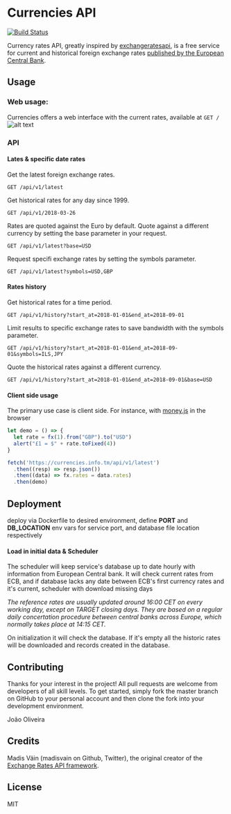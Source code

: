 # Currencies API
[![Build Status](https://github.com/jxs/currencies/workflows/Rust/badge.svg)](https://github.com/jxs/currencies/actions)

Currency rates API, greatly inspired by [exchangeratesapi](https://github.com/exchangeratesapi/exchangeratesapi), is a free service for current and historical foreign exchange rates [published by the European Central Bank](https://www.ecb.europa.eu/stats/policy_and_exchange_rates/euro_reference_exchange_rates/html/index.en.html).

## Usage

### Web usage:

Currencies offers a web interface with the current rates, available at ```GET /```
![alt text](https://raw.githubusercontent.com/jxs/currencies/master/screenshot.png)

### API
#### Lates & specific date rates
Get the latest foreign exchange rates.

```http
GET /api/v1/latest
```

Get historical rates for any day since 1999.

```http
GET /api/v1/2018-03-26
```

Rates are quoted against the Euro by default. Quote against a different currency by setting the base parameter in your request.

```http
GET /api/v1/latest?base=USD
```

Request specifi exchange rates by setting the symbols parameter.

```http
GET /api/v1/latest?symbols=USD,GBP
```

#### Rates history
Get historical rates for a time period.

```http
GET /api/v1/history?start_at=2018-01-01&end_at=2018-09-01
```

Limit results to specific exchange rates to save bandwidth with the symbols parameter.

```http
GET /api/v1/history?start_at=2018-01-01&end_at=2018-09-01&symbols=ILS,JPY
```

Quote the historical rates against a different currency.

```http
GET /api/v1/history?start_at=2018-01-01&end_at=2018-09-01&base=USD
```

#### Client side usage

The primary use case is client side. For instance, with [money.js](https://openexchangerates.github.io/money.js/) in the browser

```js
let demo = () => {
  let rate = fx(1).from("GBP").to("USD")
  alert("£1 = $" + rate.toFixed(4))
}

fetch('https://currencies.info.tm/api/v1/latest')
  .then((resp) => resp.json())
  .then((data) => fx.rates = data.rates)
  .then(demo)
```

## Deployment
deploy via Dockerfile to desired environment, define **PORT** and **DB_LOCATION** env vars for service port, and database file location respectively

#### Load in initial data & Scheduler
The scheduler will keep service's database up to date hourly with information from European Central bank. It will check current rates from ECB, and if database lacks any date between ECB's first currency rates and it's current, scheduler with download missing days

_The reference rates are usually updated around 16:00 CET on every working day, except on TARGET closing days. They are based on a regular daily concertation procedure between central banks across Europe, which normally takes place at 14:15 CET._

On initialization it will check the database. If it's empty all the historic rates will be downloaded and records created in the database.

## Contributing
Thanks for your interest in the project! All pull requests are welcome from developers of all skill levels. To get started, simply fork the master branch on GitHub to your personal account and then clone the fork into your development environment.

João Oliveira

## Credits
Madis Väin (madisvain on Github, Twitter), the original creator of the [Exchange Rates API framework](https://github.com/exchangeratesapi/exchangeratesapi).

## License
MIT
